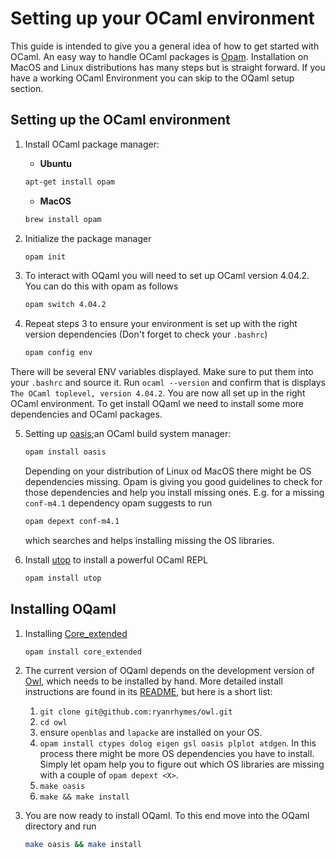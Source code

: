 # Setting up your OCaml environment

This guide is intended to give you a general idea of how to get started with OCaml. An easy way to handle OCaml packages is [Opam](https://opam.ocaml.org/doc/Install.html). Installation on MacOS and Linux distributions has many steps but is straight forward. If you have a working OCaml Environment you can skip to the OQaml setup section.

## Setting up the OCaml environment

1. Install OCaml package manager:

    + **Ubuntu**
    ```bash
    apt-get install opam
    ```

    + **MacOS**
    ```bash
    brew install opam
    ```

2. Initialize the package manager

    ```bash
    opam init
    ```

3. To interact with OQaml you will need to set up OCaml version 4.04.2. You can do this with opam as follows

    ```bash
    opam switch 4.04.2
    ```

4. Repeat steps 3 to ensure your environment is set up with the right version dependencies (Don't forget to check your `.bashrc`)

    ```bash
    opam config env
    ```
There will be several ENV variables displayed. Make sure to put them into your `.bashrc` and source it. Run `ocaml --version` and confirm that is displays `The OCaml toplevel, version 4.04.2`. You are now all set up in the right OCaml environment. To get install OQaml we need to install some more dependencies and OCaml packages.

5. Setting up [oasis](http://oasis.forge.ocamlcore.org/);an OCaml build system manager:

    ```bash
    opam install oasis
    ```

    Depending on your distribution of Linux od MacOS there might be OS dependencies missing. Opam is giving you good guidelines to check for those dependencies and help you install missing ones. E.g. for a missing `conf-m4.1` dependency opam suggests to run

    ```bash
    opam depext conf-m4.1
    ```
    which searches and helps installing missing the OS libraries.

6. Install [utop](https://github.com/diml/utop) to install a powerful OCaml REPL

    ```bash
    opam install utop
    ```

## Installing OQaml

1. Installing [Core_extended](https://github.com/janestreet/core_extended)

    ```bash
    opam install core_extended
    ```

2. The current version of OQaml depends on the development version of [Owl](https://github.com/ryanrhymes/owl), which needs to be installed by hand. More detailed install instructions are found in its [README](https://github.com/ryanrhymes/owl/blob/master/README.md), but here is a short list:

    1. `git clone git@github.com:ryanrhymes/owl.git`
    2. `cd owl`
    2. ensure `openblas` and `lapacke` are installed on your OS.
    3. `opam install ctypes dolog eigen gsl oasis plplot atdgen`. In this process there might be more OS dependencies you have to install. Simply let opam help you to figure out which OS libraries are missing with a couple of `opam depext <X>`.
    4. `make oasis`
    5. `make && make install`


3. You are now ready to install OQaml. To this end move into the OQaml directory and run

    ```bash
    make oasis && make install
    ```
